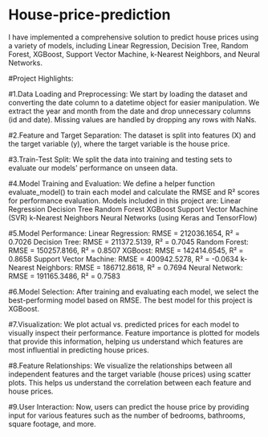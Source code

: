 # House-price-prediction

I have implemented a comprehensive solution to predict house prices using a variety of models, including Linear Regression, Decision Tree, Random Forest, XGBoost, Support Vector Machine, k-Nearest Neighbors, and Neural Networks.

#Project Highlights:

#1.Data Loading and Preprocessing:
We start by loading the dataset and converting the date column to a datetime object for easier manipulation.
We extract the year and month from the date and drop unnecessary columns (id and date).
Missing values are handled by dropping any rows with NaNs.

#2.Feature and Target Separation:
The dataset is split into features (X) and the target variable (y), where the target variable is the house price.

#3.Train-Test Split:
We split the data into training and testing sets to evaluate our models' performance on unseen data.

#4.Model Training and Evaluation:
We define a helper function evaluate_model() to train each model and calculate the RMSE and R² scores for performance evaluation.
Models included in this project are:
Linear Regression
Decision Tree
Random Forest
XGBoost
Support Vector Machine (SVR)
k-Nearest Neighbors
Neural Networks (using Keras and TensorFlow)

#5.Model Performance:
Linear Regression: RMSE = 212036.1654, R² = 0.7026
Decision Tree: RMSE = 211372.5139, R² = 0.7045
Random Forest: RMSE = 150257.8166, R² = 0.8507
XGBoost: RMSE = 142414.6545, R² = 0.8658
Support Vector Machine: RMSE = 400942.5278, R² = -0.0634
k-Nearest Neighbors: RMSE = 186712.8618, R² = 0.7694
Neural Network: RMSE = 191165.3486, R² = 0.7583

#6.Model Selection:
After training and evaluating each model, we select the best-performing model based on RMSE. The best model for this project is XGBoost.

#7.Visualization:
We plot actual vs. predicted prices for each model to visually inspect their performance.
Feature importance is plotted for models that provide this information, helping us understand which features are most influential in predicting house prices.

#8.Feature Relationships:
We visualize the relationships between all independent features and the target variable (house prices) using scatter plots. This helps us understand the correlation between each feature and house prices.

#9.User Interaction:
Now, users can predict the house price by providing input for various features such as the number of bedrooms, bathrooms, square footage, and more.
